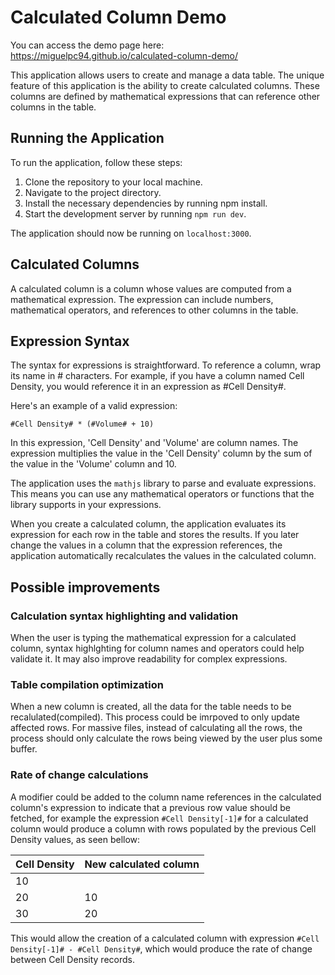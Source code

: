 # Calculated Column Demo

You can access the demo page here: https://miguelpc94.github.io/calculated-column-demo/

This application allows users to create and manage a data table. The unique feature of this application is the ability to create calculated columns. These columns are defined by mathematical expressions that can reference other columns in the table.

## Running the Application

To run the application, follow these steps:

1. Clone the repository to your local machine.
2. Navigate to the project directory.
3. Install the necessary dependencies by running npm install.
4. Start the development server by running `npm run dev`.

The application should now be running on `localhost:3000`.

## Calculated Columns

A calculated column is a column whose values are computed from a mathematical expression. The expression can include numbers, mathematical operators, and references to other columns in the table.

## Expression Syntax

The syntax for expressions is straightforward. To reference a column, wrap its name in # characters. For example, if you have a column named Cell Density, you would reference it in an expression as #Cell Density#.

Here's an example of a valid expression:

```
#Cell Density# * (#Volume# + 10)
```

In this expression, 'Cell Density' and 'Volume' are column names. The expression multiplies the value in the 'Cell Density' column by the sum of the value in the 'Volume' column and 10.

The application uses the `mathjs` library to parse and evaluate expressions. This means you can use any mathematical operators or functions that the library supports in your expressions.

When you create a calculated column, the application evaluates its expression for each row in the table and stores the results. If you later change the values in a column that the expression references, the application automatically recalculates the values in the calculated column.

## Possible improvements

### Calculation syntax highlighting and validation

When the user is typing the mathematical expression for a calculated column, syntax highlghting for column names and operators could help validate it. It may also improve readability for complex expressions.

### Table compilation optimization

When a new column is created, all the data for the table needs to be recalulated(compiled). This process could be imrpoved to only update affected rows.
For massive files, instead of calculating all the rows, the process should only calculate the rows being viewed by the user plus some buffer.

### Rate of change calculations

A modifier could be added to the column name references in the calculated column's expression to indicate that a previous row value should be fetched, for example the expression `#Cell Density[-1]#` for a calculated column would produce a column with rows populated by the previous Cell Density values, as seen bellow:

| Cell Density | New calculated column |
| --------------- | --------------- |
| 10    |     |
| 20    | 10    |
| 30    | 20    |

This would allow the creation of a calculated column with expression `#Cell Density[-1]# - #Cell Density#`, which would produce the rate of change between Cell Density records.
